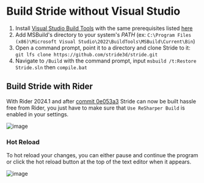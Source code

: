 # Build Stride without Visual Studio

1. Install [Visual Studio Build Tools](https://aka.ms/vs/17/release/vs_BuildTools.exe) with the same prerequisites listed [here](building-source-windows.md)
2. Add MSBuild's directory to your system's *PATH* (ex: `C:\Program Files (x86)\Microsoft Visual Studio\2022\BuildTools\MSBuild\Current\Bin`)
3. Open a command prompt, point it to a directory and clone Stride to it: `git lfs clone https://github.com/stride3d/stride.git`
4. Navigate to `/Build` with the command prompt, input `msbuild /t:Restore Stride.sln` then `compile.bat`

## Build Stride with Rider
With Rider 2024.1 and after [commit 0e053a3](https://github.com/stride3d/stride/commit/0e053a3b8873f49e9e0e5450a3dfad368a6ed042) Stride can now be built hassle free from Rider, you just have to make sure that `Use ReSharper Build` is enabled in your settings.

![image](https://github.com/stride3d/stride-docs/assets/5742236/9ce4e30d-0d6b-4a56-844d-313a826742bf)

### Hot Reload
To hot reload your changes, you can either pause and continue the program or click the hot reload button at the top of the text editor when it appears.

![image](https://user-images.githubusercontent.com/5742236/147461531-05af59f7-fedf-44a2-b4ee-d1aa25502210.png)
